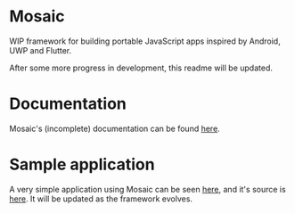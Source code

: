 # Mosaic
WIP framework for building portable JavaScript apps inspired by Android, UWP and Flutter.

After some more progress in development, this readme will be updated.

# Documentation
Mosaic's (incomplete) documentation can be found [here](https://wazybr.github.io/mosaic-docs/).

# Sample application
A very simple application using Mosaic can be seen [here](https://wazybr.github.io/mosaic-sample/), and it's source is [here](https://github.com/wazybr/mosaic-sample). It will be updated as the framework evolves.